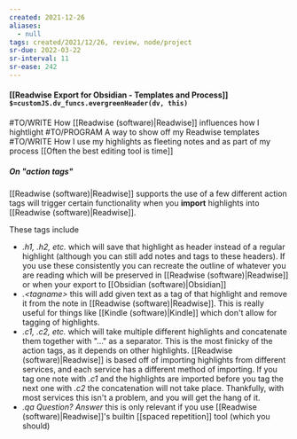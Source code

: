 ```yaml
---
created: 2021-12-26 
aliases:
  - null
tags: created/2021/12/26, review, node/project
sr-due: 2022-03-22
sr-interval: 11
sr-ease: 242
---
```


#### [[Readwise Export for Obsidian - Templates and Process]] `$=customJS.dv_funcs.evergreenHeader(dv, this)`

#TO/WRITE How [[Readwise (software)|Readwise]] influences how I hightlight
#TO/PROGRAM A way to show off my Readwise templates
#TO/WRITE How I use my highlights as fleeting notes and as part of my process [[Often the best editing tool is time]]

##### On "action tags"
[[Readwise (software)|Readwise]] supports the use of a few different action tags will trigger certain functionality when you **import** highlights into [[Readwise (software)|Readwise]].

These tags include
- *.h1, .h2, etc.* which will save that highlight as header instead of a regular highlight (although you can still add notes and tags to these headers). If you use these consistently you can recreate the outline of whatever you are reading which will be preserved in [[Readwise (software)|Readwise]] or when your export to [[Obsidian (software)|Obsidian]]
- *.\<tagname\>* this will add given text as a tag of that highlight and remove it from the note in [[Readwise (software)|Readwise]]. This is really useful for things like [[Kindle (software)|Kindle]] which don't allow for tagging of highlights.
- *.c1, .c2, etc.* which will take multiple different highlights and concatenate them together with "..." as a separator. This is the most finicky of the action tags, as it depends on other highlights. [[Readwise (software)|Readwise]] is based off of importing highlights from different services, and each service has a different method of importing. If you tag one note with *.c1* and the highlights are imported before you tag the next one with *.c2* the concatenation will not take place. Thankfully, with most services this isn't a problem, and you will get the hang of it.
- *.qa Question? Answer* this is only relevant if you use [[Readwise (software)|Readwise]]'s builtin [[spaced repetition]] tool (which you should)
